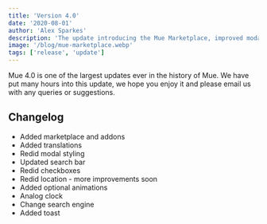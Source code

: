 ```yaml
---
title: 'Version 4.0'
date: '2020-08-01'
author: 'Alex Sparkes'
description: 'The update introducing the Mue Marketplace, improved modal and translation support for Mue.'
image: '/blog/mue-marketplace.webp'
tags: ['release', 'update']
---
```


Mue 4.0 is one of the largest updates ever in the history of Mue. We have put many hours into this update, we hope you enjoy it and please email us with any queries or suggestions.

## Changelog

- Added marketplace and addons
- Added translations
- Redid modal styling
- Updated search bar
- Redid checkboxes
- Redid location - more improvements soon
- Added optional animations
- Analog clock
- Change search engine
- Added toast

